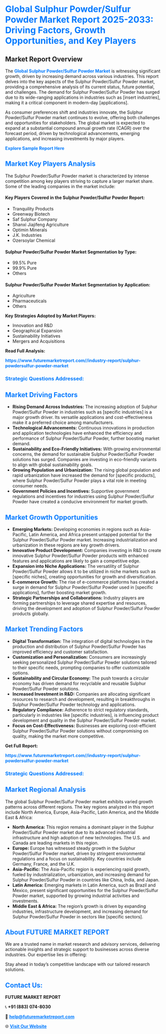 <h1 style="color: #007BFF;">Global Sulphur Powder/Sulfur Powder Market Report 2025-2033: Driving Factors, Growth Opportunities, and Key Players</h1>

<section id="overview">
<h2>Market Report Overview</h2>
<p>The <a href="https://www.futuremarketreport.com//industry-report/sulphur-powdersulfur-powder-market" style="color: #007BFF; text-decoration: none;"><strong>Global Sulphur Powder/Sulfur Powder Market</strong></a> is witnessing significant growth, driven by increasing demand across various industries. This report delves into the key aspects of the Sulphur Powder/Sulfur Powder market, providing a comprehensive analysis of its current status, future potential, and challenges. The demand for Sulphur Powder/Sulfur Powder has surged due to its wide-ranging applications in industries such as [insert industries], making it a critical component in modern-day [applications].</p>
<p>As consumer preferences shift and industries innovate, the Sulphur Powder/Sulfur Powder market continues to evolve, offering both challenges and opportunities for stakeholders. The global market is expected to expand at a substantial compound annual growth rate (CAGR) over the forecast period, driven by technological advancements, emerging applications, and increasing investments by major players.</p>
</section>

<section id="overview">
<p><a href="https://www.futuremarketreport.com//request-sample/reportId=83260" style="color: #007BFF; text-decoration: none;"><strong>Explore Sample Report Here</strong></a></p>
</section>

<section id="key-players">
<h2 style="color: #007BFF;">Market Key Players Analysis</h2>
<p>The Sulphur Powder/Sulfur Powder market is characterized by intense competition among key players striving to capture a larger market share. Some of the leading companies in the market include:</p>
<h4>Key Players Covered in the Sulphur Powder/Sulfur Powder Report:</h4>
<ul><li>Tranquility Products</li><li>Greenway Biotech</li><li>Saf Sulphur Company</li><li>Shanxi Jiajifeng Agriculture</li><li>Optimin Minerals</li><li>J.K. Industries</li><li>Ozersoylar Chemical</li></ul>
<h4>Sulphur Powder/Sulfur Powder Market Segmentation by Type:</h4>
<ul><li>99.5% Pure</li><li>99.9% Pure</li><li>Others</li></ul>

<h4>Sulphur Powder/Sulfur Powder Market Segmentation by Application:</h4>
<ul><li>Agriculture</li><li>Pharmaceuticals</li><li>Others</li></ul>
<p><strong>Key Strategies Adopted by Market Players:</strong></p>
<ul>
<li>Innovation and R&D</li>
<li>Geographical Expansion</li>
<li>Sustainability Initiatives</li>
<li>Mergers and Acquisitions</li>
</ul>
</section>

<section>
<p><strong>Read Full Analysis: </strong></p><a href="https://www.futuremarketreport.com//industry-report/sulphur-powdersulfur-powder-market" style="color: #007BFF; text-decoration: none;"><strong>https://www.futuremarketreport.com//industry-report/sulphur-powdersulfur-powder-market</strong></a>
<h3 style="color: #007BFF;">Strategic Questions Addressed:</h3>
</section>

<section id="driving-factors">
<h2 style="color: #007BFF;">Market Driving Factors</h2>
<ul>
<li><strong>Rising Demand Across Industries:</strong> The increasing adoption of Sulphur Powder/Sulfur Powder in industries such as [specific industries] is a major growth driver. Its versatile applications and cost-effectiveness make it a preferred choice among manufacturers.</li>
<li><strong>Technological Advancements:</strong> Continuous innovations in production and application technologies have enhanced the efficiency and performance of Sulphur Powder/Sulfur Powder, further boosting market demand.</li>
<li><strong>Sustainability and Eco-Friendly Initiatives:</strong> With growing environmental concerns, the demand for sustainable Sulphur Powder/Sulfur Powder solutions has surged. Companies are investing in eco-friendly variants to align with global sustainability goals.</li>
<li><strong>Growing Population and Urbanization:</strong> The rising global population and rapid urbanization have increased the demand for [specific products], where Sulphur Powder/Sulfur Powder plays a vital role in meeting consumer needs.</li>
<li><strong>Government Policies and Incentives:</strong> Supportive government regulations and incentives for industries using Sulphur Powder/Sulfur Powder have created a conducive environment for market growth.</li>
</ul>
</section>

<section id="growth-opportunities">
<h2 style="color: #007BFF;">Market Growth Opportunities</h2>
<ul>
<li><strong>Emerging Markets:</strong> Developing economies in regions such as Asia-Pacific, Latin America, and Africa present untapped potential for the Sulphur Powder/Sulfur Powder market. Increasing industrialization and urbanization in these regions are key growth drivers.</li>
<li><strong>Innovative Product Development:</strong> Companies investing in R&D to create innovative Sulphur Powder/Sulfur Powder products with enhanced features and applications are likely to gain a competitive edge.</li>
<li><strong>Expansion into Niche Applications:</strong> The versatility of Sulphur Powder/Sulfur Powder allows it to be utilized in niche markets such as [specific niches], creating opportunities for growth and diversification.</li>
<li><strong>E-commerce Growth:</strong> The rise of e-commerce platforms has created a surge in demand for Sulphur Powder/Sulfur Powder used in [specific applications], further boosting market growth.</li>
<li><strong>Strategic Partnerships and Collaborations:</strong> Industry players are forming partnerships to leverage shared expertise and resources, driving the development and adoption of Sulphur Powder/Sulfur Powder products globally.</li>
</ul>
</section>

<section id="trending-factors">
<h2 style="color: #007BFF;">Market Trending Factors</h2>
<ul>
<li><strong>Digital Transformation:</strong> The integration of digital technologies in the production and distribution of Sulphur Powder/Sulfur Powder has improved efficiency and customer satisfaction.</li>
<li><strong>Customization and Personalization:</strong> Consumers are increasingly seeking personalized Sulphur Powder/Sulfur Powder solutions tailored to their specific needs, prompting companies to offer customizable options.</li>
<li><strong>Sustainability and Circular Economy:</strong> The push towards a circular economy has driven demand for recyclable and reusable Sulphur Powder/Sulfur Powder solutions.</li>
<li><strong>Increased Investment in R&D:</strong> Companies are allocating significant resources to research and development, resulting in breakthroughs in Sulphur Powder/Sulfur Powder technology and applications.</li>
<li><strong>Regulatory Compliance:</strong> Adherence to strict regulatory standards, particularly in industries like [specific industries], is influencing product development and quality in the Sulphur Powder/Sulfur Powder market.</li>
<li><strong>Focus on Cost-Effectiveness:</strong> Businesses are exploring cost-efficient Sulphur Powder/Sulfur Powder solutions without compromising on quality, making the market more competitive.</li>
</ul>
</section>

<section>
<p><strong>Get Full Report: </strong></p><a href="https://www.futuremarketreport.com//industry-report/sulphur-powdersulfur-powder-market" style="color: #007BFF; text-decoration: none;"><strong>https://www.futuremarketreport.com//industry-report/sulphur-powdersulfur-powder-market</strong></a>
<h3 style="color: #007BFF;">Strategic Questions Addressed:</h3>
</section>


<section id="regional-analysis">
<h2 style="color: #007BFF;">Market Regional Analysis</h2>
<p>The global Sulphur Powder/Sulfur Powder market exhibits varied growth patterns across different regions. The key regions analyzed in this report include North America, Europe, Asia-Pacific, Latin America, and the Middle East & Africa:</p>
<ul>
<li><strong>North America:</strong> This region remains a dominant player in the Sulphur Powder/Sulfur Powder market due to its advanced industrial infrastructure and high adoption of new technologies. The U.S. and Canada are leading markets in this region.</li>
<li><strong>Europe:</strong> Europe has witnessed steady growth in the Sulphur Powder/Sulfur Powder market, driven by stringent environmental regulations and a focus on sustainability. Key countries include Germany, France, and the U.K.</li>
<li><strong>Asia-Pacific:</strong> The Asia-Pacific region is experiencing rapid growth, fueled by industrialization, urbanization, and increasing demand for Sulphur Powder/Sulfur Powder in countries like China, India, and Japan.</li>
<li><strong>Latin America:</strong> Emerging markets in Latin America, such as Brazil and Mexico, present significant opportunities for the Sulphur Powder/Sulfur Powder market, supported by growing industrial activities and investments.</li>
<li><strong>Middle East & Africa:</strong> The region’s growth is driven by expanding industries, infrastructure development, and increasing demand for Sulphur Powder/Sulfur Powder in sectors like [specific sectors].</li>
</ul>
</section>

<footer>
<h2 style="color: #007BFF;">About FUTURE MARKET REPORT</h2>
<p>We are a trusted name in market research and advisory services, delivering actionable insights and strategic support to businesses across diverse industries. Our expertise lies in offering:</p>

<p>Stay ahead in today’s competitive landscape with our tailored research solutions.</p>

<h2 style="color: #007BFF;">Contact Us:</h2>
<p><strong>FUTURE MARKET REPORT</strong></p>
<p>📞 <strong>+91 (883) 074-8030</strong></p>
<p>📧 <strong><a href="mailto:help@futuremarketreport.com" style="color: #007BFF;">help@futuremarketreport.com</a></strong></p>
<p>🌐 <strong><a href="https://www.futuremarketreport.com/" style="color: #007BFF;">Visit Our Website</a></strong></p>
</footer>